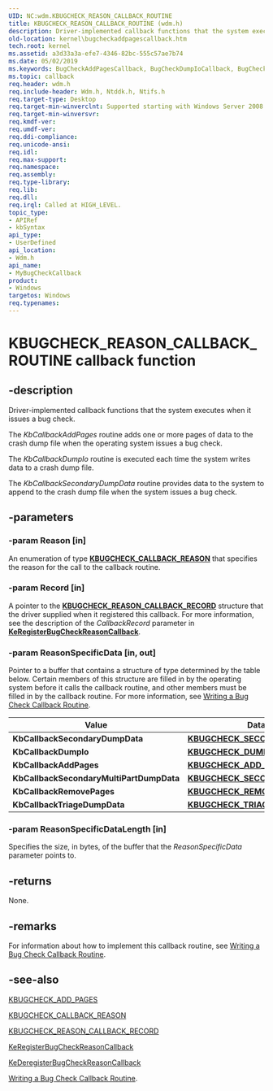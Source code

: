 ```yaml
---
UID: NC:wdm.KBUGCHECK_REASON_CALLBACK_ROUTINE
title: KBUGCHECK_REASON_CALLBACK_ROUTINE (wdm.h)
description: Driver-implemented callback functions that the system executes when it issues a bug check.
old-location: kernel\bugcheckaddpagescallback.htm
tech.root: kernel
ms.assetid: a3d33a3a-efe7-4346-82bc-555c57ae7b74
ms.date: 05/02/2019
ms.keywords: BugCheckAddPagesCallback, BugCheckDumpIoCallback, BugCheckSecondaryDumpDataCallback, DrvrRtns_337f5b60-9ed5-4a1b-a215-1d3b1e3abb1e.xml, KBUGCHECK_REASON_CALLBACK_ROUTINE, KBUGCHECK_REASON_CALLBACK_ROUTINE callback, MyBugCheckCallback, MyBugCheckCallback callback function [Kernel-Mode Driver Architecture], kernel.bugcheckaddpagescallback, wdm/MyBugCheckCallback
ms.topic: callback
req.header: wdm.h
req.include-header: Wdm.h, Ntddk.h, Ntifs.h
req.target-type: Desktop
req.target-min-winverclnt: Supported starting with Windows Server 2008.
req.target-min-winversvr: 
req.kmdf-ver: 
req.umdf-ver: 
req.ddi-compliance: 
req.unicode-ansi: 
req.idl: 
req.max-support: 
req.namespace: 
req.assembly: 
req.type-library: 
req.lib: 
req.dll: 
req.irql: Called at HIGH_LEVEL.
topic_type:
- APIRef
- kbSyntax
api_type:
- UserDefined
api_location:
- Wdm.h
api_name:
- MyBugCheckCallback
product:
- Windows
targetos: Windows
req.typenames: 
---
```


# KBUGCHECK_REASON_CALLBACK_ROUTINE callback function

## -description

Driver-implemented callback functions that the system executes when it issues a bug check.

The <i>KbCallbackAddPages</i> routine adds one or more pages of data to the crash dump file when the operating system issues a bug check.

The <i>KbCallbackDumpIo</i> routine is executed each time the system writes data to a crash dump file.

The <i>KbCallbackSecondaryDumpData</i> routine provides data to the system to append to the crash dump file when the system issues a bug check.

## -parameters

### -param Reason [in]

An enumeration of type [**KBUGCHECK_CALLBACK_REASON**](https://docs.microsoft.com/windows-hardware/drivers/ddi/content/wdm/ne-wdm-_kbugcheck_callback_reason) that specifies the reason for the call to the callback routine.

### -param Record [in]

A pointer to the [**KBUGCHECK_REASON_CALLBACK_RECORD**](https://docs.microsoft.com/windows-hardware/drivers/ddi/content/wdm/ns-wdm-_kbugcheck_reason_callback_record) structure that the driver supplied when it registered this callback. For more information, see the description of the <i>CallbackRecord</i> parameter in [**KeRegisterBugCheckReasonCallback**](https://docs.microsoft.com/windows-hardware/drivers/ddi/content/wdm/nf-wdm-keregisterbugcheckreasoncallback).

### -param ReasonSpecificData [in, out]

Pointer to a buffer that contains a structure of type determined by the table below. Certain members of this structure are filled in by the operating system before it calls the callback routine, and other members must be filled in by the callback routine. For more information, see <a href="https://docs.microsoft.com/windows-hardware/drivers/kernel/writing-a-bug-check-callback-routine">Writing a Bug Check Callback Routine</a>.

|Value|Data Structure|
|--- |--- |
|**KbCallbackSecondaryDumpData**|[**KBUGCHECK_SECONDARY_DUMP_DATA**](https://docs.microsoft.com/windows-hardware/drivers/ddi/content/wdm/ns-wdm-_kbugcheck_secondary_dump_data)|
|**KbCallbackDumpIo**|[**KBUGCHECK_DUMP_IO**](https://docs.microsoft.com/windows-hardware/drivers/ddi/content/wdm/ns-wdm-_kbugcheck_dump_io)|
|**KbCallbackAddPages**|[**KBUGCHECK_ADD_PAGES**](https://docs.microsoft.com/windows-hardware/drivers/ddi/content/wdm/ns-wdm-_kbugcheck_add_pages)|
|**KbCallbackSecondaryMultiPartDumpData**|[**KBUGCHECK_SECONDARY_DUMP_DATA_EX**](https://docs.microsoft.com/windows-hardware/drivers/ddi/content/wdm/ns-wdm-_kbugcheck_secondary_dump_data_ex)|
|**KbCallbackRemovePages**|[**KBUGCHECK_REMOVE_PAGES**](https://docs.microsoft.com/windows-hardware/drivers/ddi/content/wdm/ns-wdm-_kbugcheck_remove_pages)|
|**KbCallbackTriageDumpData**|[**KBUGCHECK_TRIAGE_DUMP_DATA**](https://docs.microsoft.com/windows-hardware/drivers/ddi/content/wdm/ns-wdm-_kbugcheck_triage_dump_data)|

### -param ReasonSpecificDataLength [in]

Specifies the size, in bytes, of the buffer that the <i>ReasonSpecificData</i> parameter points to. 


## -returns

None.

## -remarks

For information about how to implement this callback routine, see <a href="https://docs.microsoft.com/windows-hardware/drivers/kernel/writing-a-bug-check-callback-routine">Writing a Bug Check Callback Routine</a>.

## -see-also

<a href="https://docs.microsoft.com/windows-hardware/drivers/ddi/content/wdm/ns-wdm-_kbugcheck_add_pages">KBUGCHECK_ADD_PAGES</a>

<a href="https://docs.microsoft.com/windows-hardware/drivers/ddi/content/wdm/ne-wdm-_kbugcheck_callback_reason">KBUGCHECK_CALLBACK_REASON</a>

<a href="https://docs.microsoft.com/windows-hardware/drivers/kernel/eprocess">KBUGCHECK_REASON_CALLBACK_RECORD</a>

<a href="https://docs.microsoft.com/windows-hardware/drivers/ddi/content/wdm/nf-wdm-keregisterbugcheckreasoncallback">KeRegisterBugCheckReasonCallback</a>

<a href="https://docs.microsoft.com/windows-hardware/drivers/ddi/content/wdm/nf-wdm-kederegisterbugcheckreasoncallback">KeDeregisterBugCheckReasonCallback</a>

<a href="https://docs.microsoft.com/windows-hardware/drivers/kernel/writing-a-bug-check-callback-routine">Writing a Bug Check Callback Routine</a>.
